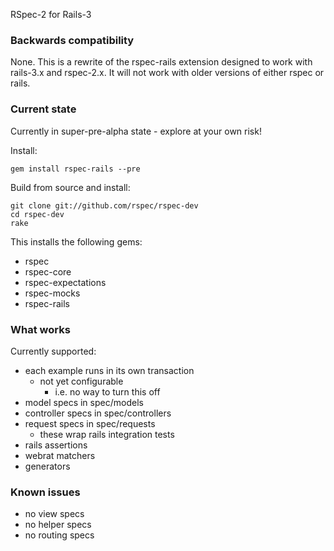 RSpec-2 for Rails-3

### Backwards compatibility

None. This is a rewrite of the rspec-rails extension designed to work
with rails-3.x and rspec-2.x. It will not work with older versions of
either rspec or rails.

### Current state

Currently in super-pre-alpha state - explore at your own risk!

Install:

    gem install rspec-rails --pre

Build from source and install:

    git clone git://github.com/rspec/rspec-dev
    cd rspec-dev
    rake

This installs the following gems:

* rspec
* rspec-core
* rspec-expectations
* rspec-mocks
* rspec-rails

### What works

Currently supported:

* each example runs in its own transaction
  * not yet configurable
    * i.e. no way to turn this off
* model specs in spec/models
* controller specs in spec/controllers
* request specs in spec/requests
  * these wrap rails integration tests
* rails assertions
* webrat matchers
* generators

### Known issues

* no view specs
* no helper specs
* no routing specs

